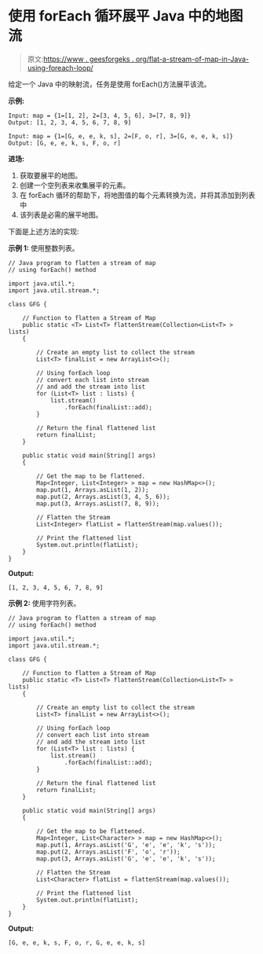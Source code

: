 # 使用 forEach 循环展平 Java 中的地图流

> 原文:[https://www . geesforgeks . org/flat-a-stream-of-map-in-Java-using-foreach-loop/](https://www.geeksforgeeks.org/flatten-a-stream-of-map-in-java-using-foreach-loop/)

给定一个 Java 中的映射流，任务是使用 forEach()方法展平该流。

**示例:**

```
Input: map = {1=[1, 2], 2=[3, 4, 5, 6], 3=[7, 8, 9]}
Output: [1, 2, 3, 4, 5, 6, 7, 8, 9]

Input: map = {1=[G, e, e, k, s], 2=[F, o, r], 3=[G, e, e, k, s]}
Output: [G, e, e, k, s, F, o, r]

```

**进场:**

1.  获取要展平的地图。
2.  创建一个空列表来收集展平的元素。
3.  在 forEach 循环的帮助下，将地图值的每个元素转换为流，并将其添加到列表中
4.  该列表是必需的展平地图。

下面是上述方法的实现:

**示例 1:** 使用整数列表。

```
// Java program to flatten a stream of map
// using forEach() method

import java.util.*;
import java.util.stream.*;

class GFG {

    // Function to flatten a Stream of Map
    public static <T> List<T> flattenStream(Collection<List<T> > lists)
    {

        // Create an empty list to collect the stream
        List<T> finalList = new ArrayList<>();

        // Using forEach loop
        // convert each list into stream
        // and add the stream into list
        for (List<T> list : lists) {
            list.stream()
                .forEach(finalList::add);
        }

        // Return the final flattened list
        return finalList;
    }

    public static void main(String[] args)
    {

        // Get the map to be flattened.
        Map<Integer, List<Integer> > map = new HashMap<>();
        map.put(1, Arrays.asList(1, 2));
        map.put(2, Arrays.asList(3, 4, 5, 6));
        map.put(3, Arrays.asList(7, 8, 9));

        // Flatten the Stream
        List<Integer> flatList = flattenStream(map.values());

        // Print the flattened list
        System.out.println(flatList);
    }
}
```

**Output:**

```
[1, 2, 3, 4, 5, 6, 7, 8, 9]

```

**示例 2:** 使用字符列表。

```
// Java program to flatten a stream of map
// using forEach() method

import java.util.*;
import java.util.stream.*;

class GFG {

    // Function to flatten a Stream of Map
    public static <T> List<T> flattenStream(Collection<List<T> > lists)
    {

        // Create an empty list to collect the stream
        List<T> finalList = new ArrayList<>();

        // Using forEach loop
        // convert each list into stream
        // and add the stream into list
        for (List<T> list : lists) {
            list.stream()
                .forEach(finalList::add);
        }

        // Return the final flattened list
        return finalList;
    }

    public static void main(String[] args)
    {

        // Get the map to be flattened.
        Map<Integer, List<Character> > map = new HashMap<>();
        map.put(1, Arrays.asList('G', 'e', 'e', 'k', 's'));
        map.put(2, Arrays.asList('F', 'o', 'r'));
        map.put(3, Arrays.asList('G', 'e', 'e', 'k', 's'));

        // Flatten the Stream
        List<Character> flatList = flattenStream(map.values());

        // Print the flattened list
        System.out.println(flatList);
    }
}
```

**Output:**

```
[G, e, e, k, s, F, o, r, G, e, e, k, s]

```